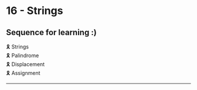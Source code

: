 # 16 - Strings

## Sequence for learning :)

🎗️ Strings \
🎗️ Palindrome \
🎗️ Displacement \
🎗️ Assignment

---
